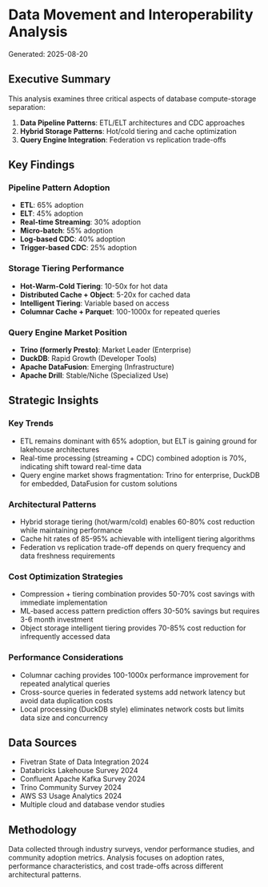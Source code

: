 # Data Movement and Interoperability Analysis

Generated: 2025-08-20

## Executive Summary

This analysis examines three critical aspects of database compute-storage separation:

1. **Data Pipeline Patterns**: ETL/ELT architectures and CDC approaches
2. **Hybrid Storage Patterns**: Hot/cold tiering and cache optimization
3. **Query Engine Integration**: Federation vs replication trade-offs

## Key Findings

### Pipeline Pattern Adoption
- **ETL**: 65% adoption
- **ELT**: 45% adoption
- **Real-time Streaming**: 30% adoption
- **Micro-batch**: 55% adoption
- **Log-based CDC**: 40% adoption
- **Trigger-based CDC**: 25% adoption

### Storage Tiering Performance
- **Hot-Warm-Cold Tiering**: 10-50x for hot data
- **Distributed Cache + Object**: 5-20x for cached data
- **Intelligent Tiering**: Variable based on access
- **Columnar Cache + Parquet**: 100-1000x for repeated queries

### Query Engine Market Position
- **Trino (formerly Presto)**: Market Leader (Enterprise)
- **DuckDB**: Rapid Growth (Developer Tools)
- **Apache DataFusion**: Emerging (Infrastructure)
- **Apache Drill**: Stable/Niche (Specialized Use)

## Strategic Insights

### Key Trends
- ETL remains dominant with 65% adoption, but ELT is gaining ground for lakehouse architectures
- Real-time processing (streaming + CDC) combined adoption is 70%, indicating shift toward real-time data
- Query engine market shows fragmentation: Trino for enterprise, DuckDB for embedded, DataFusion for custom solutions

### Architectural Patterns
- Hybrid storage tiering (hot/warm/cold) enables 60-80% cost reduction while maintaining performance
- Cache hit rates of 85-95% achievable with intelligent tiering algorithms
- Federation vs replication trade-off depends on query frequency and data freshness requirements

### Cost Optimization Strategies
- Compression + tiering combination provides 50-70% cost savings with immediate implementation
- ML-based access pattern prediction offers 30-50% savings but requires 3-6 month investment
- Object storage intelligent tiering provides 70-85% cost reduction for infrequently accessed data

### Performance Considerations
- Columnar caching provides 100-1000x performance improvement for repeated analytical queries
- Cross-source queries in federated systems add network latency but avoid data duplication costs
- Local processing (DuckDB style) eliminates network costs but limits data size and concurrency

## Data Sources

- Fivetran State of Data Integration 2024
- Databricks Lakehouse Survey 2024  
- Confluent Apache Kafka Survey 2024
- Trino Community Survey 2024
- AWS S3 Usage Analytics 2024
- Multiple cloud and database vendor studies

## Methodology

Data collected through industry surveys, vendor performance studies, and community adoption metrics. Analysis focuses on adoption rates, performance characteristics, and cost trade-offs across different architectural patterns.
